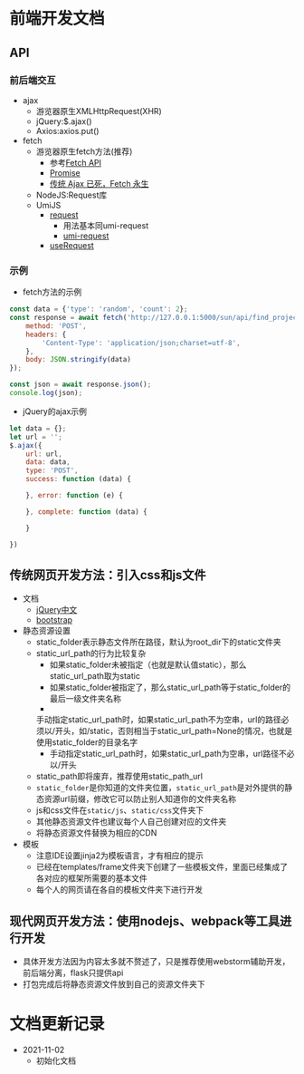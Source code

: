 # 前端开发文档

## API
### 前后端交互
* ajax
    * 游览器原生XMLHttpRequest(XHR)
    * jQuery:$.ajax()
    * Axios:axios.put()
* fetch
    * 游览器原生fetch方法(推荐)
        * 参考[Fetch API](http://www.ruanyifeng.com/blog/2020/12/fetch-tutorial.html)
        * [Promise](https://developer.mozilla.org/zh-CN/docs/Web/JavaScript/Reference/Global_Objects/Promise)
        * [传统 Ajax 已死，Fetch 永生](https://github.com/camsong/blog/issues/2)
    * NodeJS:Request库
    * UmiJS
        * [request](https://umijs.org/zh-CN/plugins/plugin-request#%E9%85%8D%E7%BD%AE)
            * 用法基本同umi-request
            * [umi-request](https://github.com/umijs/umi-request/blob/master/README_zh-CN.md)
        * [useRequest](https://hooks.umijs.org/zh-CN/hooks/async)
### 示例
* fetch方法的示例

```javascript
const data = {'type': 'random', 'count': 2};
const response = await fetch('http://127.0.0.1:5000/sun/api/find_project', {
    method: 'POST',
    headers: {
        'Content-Type': 'application/json;charset=utf-8',
    },
    body: JSON.stringify(data)
});

const json = await response.json();
console.log(json);
```

* jQuery的ajax示例

```javascript
let data = {};
let url = '';
$.ajax({
    url: url,
    data: data,
    type: 'POST',
    success: function (data) {

    }, error: function (e) {

    }, complete: function (data) {

    }

})

```

## 传统网页开发方法：引入css和js文件

* 文档
    * [jQuery中文](https://www.jquery123.com/)
    * [bootstrap](https://getbootstrap.com/)
* 静态资源设置
    * static_folder表示静态文件所在路径，默认为root_dir下的static文件夹
    * static_url_path的行为比较复杂
        * 如果static_folder未被指定（也就是默认值static），那么static_url_path取为static
        * 如果static_folder被指定了，那么static_url_path等于static_folder的最后一级文件夹名称
        *
      手动指定static_url_path时，如果static_url_path不为空串，url的路径必须以/开头，如/static，否则相当于static_url_path=None的情况，也就是使用static_folder的目录名字
        * 手动指定static_url_path时，如果static_url_path为空串，url路径不必以/开头
    * static_path即将废弃，推荐使用static_path_url
    * `static_folder`是你知道的文件夹位置，`static_url_path`是对外提供的静态资源url前缀，修改它可以防止别人知道你的文件夹名称
    * js和css文件在`static/js`、`static/css`文件夹下
    * 其他静态资源文件也建议每个人自己创建对应的文件夹
    * 将静态资源文件替换为相应的CDN
* 模板
    * 注意IDE设置jinja2为模板语言，才有相应的提示
    * 已经在templates/frame文件夹下创建了一些模板文件，里面已经集成了各对应的框架所需要的基本文件
    * 每个人的网页请在各自的模板文件夹下进行开发

## 现代网页开发方法：使用nodejs、webpack等工具进行开发

* 具体开发方法因为内容太多就不赘述了，只是推荐使用webstorm辅助开发，前后端分离，flask只提供api
* 打包完成后将静态资源文件放到自己的资源文件夹下

# 文档更新记录
* 2021-11-02
    * 初始化文档